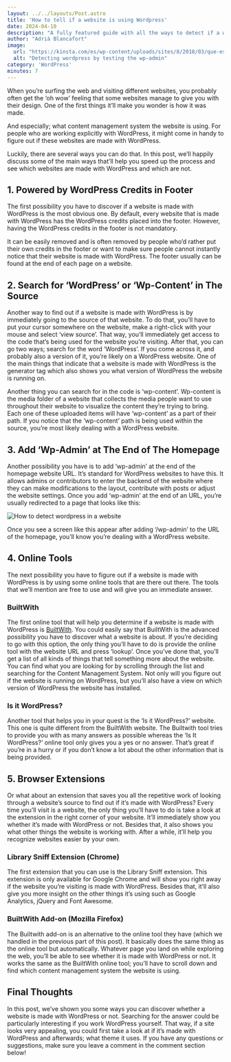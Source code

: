 ```yaml
---
layout: ../../layouts/Post.astro
title: 'How to tell if a website is using Wordpress'
date: 2024-04-10
description: "A fully featured guide with all the ways to detect if a website is using worpress"
author: "Adrià Blancafort"
image:
  url: "https://kinsta.com/es/wp-content/uploads/sites/8/2018/03/que-es-wordpress.png"
  alt: "Detecting wordpress by testing the wp-admin"
category: 'WordPress'
minutes: 7
---
```


When you’re surfing the web and visiting different websites, you probably often get the ‘oh wow’ feeling that some websites manage to give you with their design. One of the first things it’ll make you wonder is how it was made.

And especially; what content management system the website is using. For people who are working explicitly with WordPress, it might come in handy to figure out if these websites are made with WordPress.

Luckily, there are several ways you can do that. In this post, we’ll happily discuss some of the main ways that’ll help you speed up the process and see which websites are made with WordPress and which are not.

## 1. Powered by WordPress Credits in Footer

The first possibility you have to discover if a website is made with WordPress is the most obvious one. By default, every website that is made with WordPress has the WordPress credits placed into the footer. However, having the WordPress credits in the footer is not mandatory.
 
It can be easily removed and is often removed by people who’d rather put their own credits in the footer or want to make sure people cannot instantly notice that their website is made with WordPress. The footer usually can be found at the end of each page on a website.

## 2. Search for ‘WordPress’ or ‘Wp-Content’ in The Source

Another way to find out if a website is made with WordPress is by immediately going to the source of that website. To do that, you’ll have to put your cursor somewhere on the website, make a right-click with your mouse and select ‘view source’. That way, you’ll immediately get access to the code that’s being used for the website you’re visiting. 
After that, you can go two ways; search for the word ‘WordPress’. If you come across it, and probably also a version of it, you’re likely on a WordPress website. One of the main things that indicate that a website is made with WordPress is the generator tag which also shows you what version of WordPress the website is running on.

Another thing you can search for in the code is ‘wp-content’. Wp-content is the media folder of a website that collects the media people want to use throughout their website to visualize the content they’re trying to bring. Each one of these uploaded items will have ‘wp-content’ as a part of their path. If you notice that the ‘wp-content’ path is being used within the source, you’re most likely dealing with a WordPress website.

## 3. Add ‘Wp-Admin’ at The End of The Homepage

Another possibility you have is to add ‘wp-admin’ at the end of the homepage website URL. It’s standard for WordPress websites to have this. It allows admins or contributors to enter the backend of the website where they can make modifications to the layout, contribute with posts or adjust the website settings. Once you add ‘wp-admin’ at the end of an URL, you’re usually redirected to a page that looks like this:

![How to detect wordpress in a website](https://kinsta.com/es/wp-content/uploads/sites/8/2018/03/que-es-wordpress.png)

Once you see a screen like this appear after adding ‘/wp-admin’ to the URL of the homepage, you’ll know you’re dealing with a WordPress website.

## 4. Online Tools

The next possibility you have to figure out if a website is made with WordPress is by using some online tools that are there out there. The tools that we’ll mention are free to use and will give you an immediate answer.

### BuiltWith

The first online tool that will help you determine if a website is made with WordPress is [BuiltWith](https://builtwith.com/). You could easily say that BuiltWith is the advanced possibility you have to discover what a website is about. If you’re deciding to go with this option, the only thing you’ll have to do is provide the online tool with the website URL and press ‘lookup’. Once you’ve done that, you’ll get a list of all kinds of things that tell something more about the website. You can find what you are looking for by scrolling through the list and searching for the Content Management System. Not only will you figure out if the website is running on WordPress, but you’ll also have a view on which version of WordPress the website has installed.

### Is it WordPress?

Another tool that helps you in your quest is the ‘Is it WordPress?’ website. This one is quite different from the BuiltWith website. The Builtwith tool tries to provide you with as many answers as possible whereas the ‘Is It WordPress?’ online tool only gives you a yes or no answer. That’s great if you’re in a hurry or if you don’t know a lot about the other information that is being provided.

## 5. Browser Extensions

Or what about an extension that saves you all the repetitive work of looking through a website’s source to find out if it’s made with WordPress? Every time you’ll visit is a website, the only thing you’ll have to do is take a look at the extension in the right corner of your website. It’ll immediately show you whether it’s made with WordPress or not. Besides that, it also shows you what other things the website is working with. After a while, it’ll help you recognize websites easier by your own.

### Library Sniff Extension (Chrome)

The first extension that you can use is the Library Sniff extension. This extension is only available for Google Chrome and will show you right away if the website you’re visiting is made with WordPress. Besides that, it’ll also give you more insight on the other things it’s using such as Google Analytics, jQuery and Font Awesome.

### BuiltWith Add-on (Mozilla Firefox)

The Builtwith add-on is an alternative to the online tool they have (which we handled in the previous part of this post). It basically does the same thing as the online tool but automatically. Whatever page you land on while exploring the web, you’ll be able to see whether it is made with WordPress or not. It works the same as the BuiltWith online tool; you’ll have to scroll down and find which content management system the website is using.

## Final Thoughts
In this post, we’ve shown you some ways you can discover whether a website is made with WordPress or not. Searching for the answer could be particularly interesting if you work WordPress yourself. That way, if a site looks very appealing, you could first take a look at if it’s made with WordPress and afterwards; what theme it uses. If you have any questions or suggestions, make sure you leave a comment in the comment section below!

